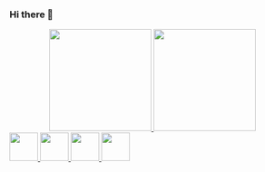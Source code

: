 ### Hi there 👋

<div align="center">
  <a href="https://github.com/rafaballerini">
  <img height="180em" src="https://github-readme-stats.vercel.app/api?username=Hiarleyy&show_icons=true&theme=midnight-purple&include_all_commits=true&count_private=true"/>
  <img height="180em" src="https://github-readme-stats.vercel.app/api/top-langs/?username=Hiarleyy&layout=compact&langs_count=7&theme=midnight-purple"/>
</div>
  
  <img width='50px' src="https://cdn.jsdelivr.net/gh/devicons/devicon/icons/html5/html5-original-wordmark.svg" />
  <img width='50px' src="https://cdn.jsdelivr.net/gh/devicons/devicon/icons/css3/css3-original.svg" />
  <img width='50px' src="https://cdn.jsdelivr.net/gh/devicons/devicon/icons/javascript/javascript-original.svg" />
  <img width='50px' src="https://cdn.jsdelivr.net/gh/devicons/devicon/icons/java/java-original.svg" />
          
                  
          

